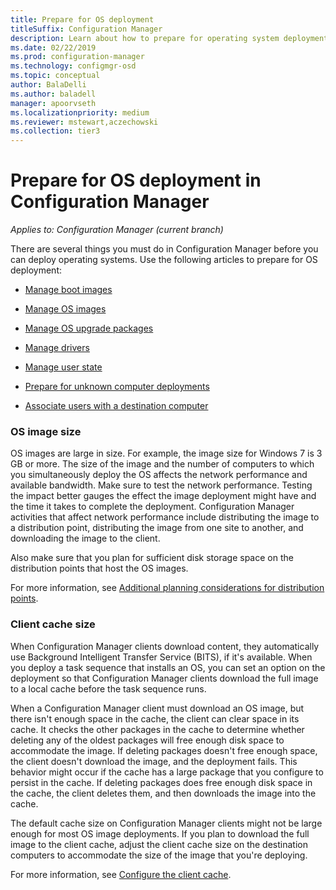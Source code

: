 ```yaml
---
title: Prepare for OS deployment
titleSuffix: Configuration Manager
description: Learn about how to prepare for operating system deployments in Configuration Manager
ms.date: 02/22/2019
ms.prod: configuration-manager
ms.technology: configmgr-osd
ms.topic: conceptual
author: BalaDelli
ms.author: baladell
manager: apoorvseth
ms.localizationpriority: medium
ms.reviewer: mstewart,aczechowski
ms.collection: tier3
---
```


# Prepare for OS deployment in Configuration Manager

*Applies to: Configuration Manager (current branch)*

There are several things you must do in Configuration Manager before you can deploy operating systems. Use the following articles to prepare for OS deployment:  

-   [Manage boot images](manage-boot-images.md)  

-   [Manage OS images](manage-operating-system-images.md)  

-   [Manage OS upgrade packages](manage-operating-system-upgrade-packages.md)  

-   [Manage drivers](manage-drivers.md)  

-   [Manage user state](manage-user-state.md)  

-   [Prepare for unknown computer deployments](prepare-for-unknown-computer-deployments.md)  

-   [Associate users with a destination computer](associate-users-with-a-destination-computer.md)  



### OS image size  

OS images are large in size. For example, the image size for Windows 7 is 3 GB or more. The size of the image and the number of computers to which you simultaneously deploy the OS affects the network performance and available bandwidth. Make sure to test the network performance. Testing the impact better gauges the effect the image deployment might have and the time it takes to complete the deployment. Configuration Manager activities that affect network performance include distributing the image to a distribution point, distributing the image from one site to another, and downloading the image to the client.  

Also make sure that you plan for sufficient disk storage space on the distribution points that host the OS images.  

For more information, see [Additional planning considerations for distribution points](prepare-site-system-roles-for-operating-system-deployments.md#additional-planning-considerations-for-distribution-points).


### Client cache size  

When Configuration Manager clients download content, they automatically use Background Intelligent Transfer Service (BITS), if it's available. When you deploy a task sequence that installs an OS, you can set an option on the deployment so that Configuration Manager clients download the full image to a local cache before the task sequence runs.  

When a Configuration Manager client must download an OS image, but there isn't enough space in the cache, the client can clear space in its cache. It checks the other packages in the cache to determine whether deleting any of the oldest packages will free enough disk space to accommodate the image. If deleting packages doesn't free enough space, the client doesn't download the image, and the deployment fails. This behavior might occur if the cache has a large package that you configure to persist in the cache. If deleting packages does free enough disk space in the cache, the client deletes them, and then downloads the image into the cache.  

The default cache size on Configuration Manager clients might not be large enough for most OS image deployments. If you plan to download the full image to the client cache, adjust the client cache size on the destination computers to accommodate the size of the image that you're deploying.  

For more information, see [Configure the client cache](../../core/clients/manage/configure-client-cache.md).
